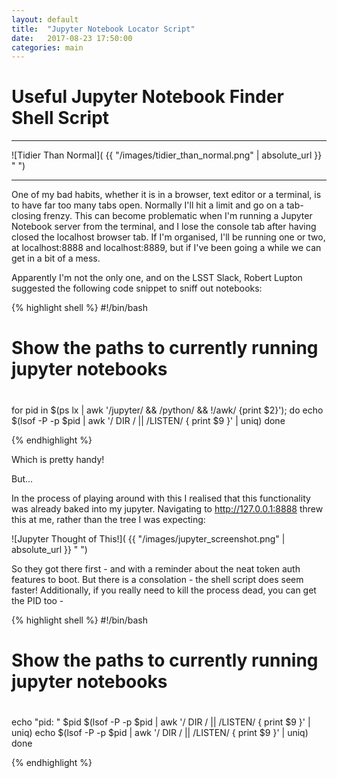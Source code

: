 ```yaml
---
layout: default
title:  "Jupyter Notebook Locator Script"
date:   2017-08-23 17:50:00
categories: main
---
```


# Useful Jupyter Notebook Finder Shell Script

___
![Tidier Than Normal]( {{ "/images/tidier_than_normal.png" | absolute_url }} " ")

___
One of my bad habits, whether it is in a browser, text editor or a terminal, is to have far too many tabs open. Normally I'll hit a limit and go on a tab-closing frenzy. This can become problematic when I'm running a Jupyter Notebook server from the terminal, and I lose the console tab after having closed the localhost browser tab.
 If I'm organised, I'll be running one or two, at localhost:8888 and localhost:8889, but if I've been going a while we can get in a bit of a mess.

 Apparently I'm not the only one, and on the LSST Slack, Robert Lupton suggested the following code snippet to sniff out notebooks:

{% highlight shell %}
#!/bin/bash
#
# Show the paths to currently running jupyter notebooks
#
for pid in $(ps lx | awk '/jupyter/ && /python/ && !/awk/ {print $2}'); do
      echo $(lsof -P -p $pid | awk '/ DIR / || /LISTEN/ { print $9 }' | uniq)
done

{% endhighlight %}

Which is pretty handy!

But...

In the process of playing around with this I realised that this functionality was already baked into my jupyter. Navigating to http://127.0.0.1:8888 threw this at me, rather than the tree I was expecting:

![Jupyter Thought of This!]( {{ "/images/jupyter_screenshot.png" | absolute_url }} " ")

So they got there first - and with a reminder about the neat token auth features to boot. But there is a consolation - the shell script does seem faster! Additionally, if you really need to kill the process dead, you can get the PID too -

{% highlight shell %}
#!/bin/bash
#
# Show the paths to currently running jupyter notebooks
#
echo "pid: " $pid $(lsof -P -p $pid | awk '/ DIR / || /LISTEN/ { print $9 }' | uniq)
      echo $(lsof -P -p $pid | awk '/ DIR / || /LISTEN/ { print $9 }' | uniq)
done

{% endhighlight %}

